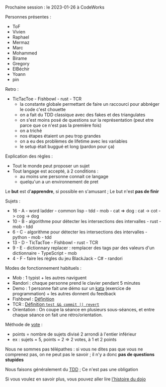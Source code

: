 Prochaine session : le 2023-01-26 à CodeWorks

Personnes présentes :
- ToF
- Vivien
- Raphael
- Mermaz
- Marc
- Mohammed
- Birame
- Gregory
- ElBéchir
- Yoann
- pin

Retro :
- TicTacToe - Fishbowl - rust - TCR
  - la constante globale permettant de faire un raccourci pour abbréger le code c'est chouette
  - on a fait du TDD classique avec des fakes et des triangulates
  - on s'est moins posé de questions sur la représentation (peut etre parce que ce n'est pas la première fois)
  - on a triché
  - nos étapes étaient un peu trop grandes
  - on a eu des problèmes de lifetime avec les variables
  - le setup était buggué et long (pardon pour ça)

Explication des règles :
- Tout le monde peut proposer un sujet
- Tout langage est accepté, à 2 conditions :
  - au moins une personne connait ce langage
  - quelqu'un a un environnement de pret

Le **but** est d'**apprendre**, si possible en s'amusant ;
Le but n'est **pas de finir**

Sujets :
- 16 - A - word ladder - common lisp - tdd - mob - cat => dog : cat -> cot -> cog -> dog
- 10 - B - algorithme pour détecter les intersections des intervalles - rust - mob - tdd
- 6 - C - algorithme pour détecter les intersections des intervalles - python - mob - tdd
- 13 - D - TicTacToe - Fishbowl - rust - TCR
- 9 - E - dictionnary replacer : remplacer des tags par des valeurs d'un dictionnaire - TypeScript - mob
- 4 - F - faire les règles du jeu BlackJack - C# - randori

Modes de fonctionnement habituels :
- Mob : 1 typist + les autres naviguent
- Randori : chaque personne prend le clavier pendant 5 minutes
- Demo : 1 personne fait une démo sur un [kata] (exercice de programmation) + les autres donnent du feedback
- Fishbowl : [Définition][fishbowl]
- TCR : [Définition `test && commit || revert`][tcr]
- Orientation : On coupe la séance en plusieurs sous-séances,
  et entre chaque séance on fait une rétro/orientation.

Méthode de [vote] :
- points = nombre de sujets divisé 2 arrondi à l'entier inférieur
- ex : sujets = 5, points = 2 => 2 votes, à 1 et 2 points

Nous ne sommes pas télépathes :
si vous ne dites pas que vous ne comprenez pas, on ne peut pas le savoir ;
il n'y a donc **pas de questions stupides**

Nous faisons généralement du [TDD][test_driven_development] ;
Ce n'est pas une obligation

Si vous voulez en savoir plus, vous pouvez aller lire [l'histoire du dojo]

[kata]: https://web.archive.org/web/20040423023001/http://www.pragprog.com/pragdave/Practices/CodeKata.rdoc
[fishbowl]: https://en.wikipedia.org/wiki/Fishbowl_%28conversation%29
[tcr]: https://medium.com/@kentbeck_7670/test-commit-revert-870bbd756864
[vote]: https://emmanuelpaatz.com/dojosurvey
[test_driven_development]: https://fr.wikipedia.org/wiki/Test_driven_development
[l'histoire du dojo]: https://github.com/dojo-developpement-paris/dojo-developpement-paris.github.io/blob/main/history.md

